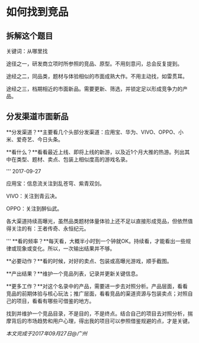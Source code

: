 # 如何找到竞品

## 拆解这个题目

关键词：从哪里找

途径之一，研发商立项时所参照的竞品、原型。不用刻意问，总会反复提到。

途经之二，同品类，题材与体验相似的市面成熟大作。不用主动找，如雷贯耳。

途经之三，档期相近的市面新品。需要更新、筛选，并锁定足以形成竞争力的产品。

## 分发渠道市面新品

**分发渠道？**主要看几个头部分发渠道：应用宝、华为、VIVO、OPPO、小米、爱奇艺、今日头条。

**看什么？**看看最近上线、即将上线的新游，以及近1个月大推的热游。列出其中在类型、题材、卖点、包装上相似度高的游戏名录。

'''
2017-09-27

应用宝：信息流关注到乱苍穹、紫青双剑。

VIVO：关注到青云决。

OPPO：关注到醉仙武。

各大渠道持续高曝光，虽然品类题材体量体验上还不足以直接形成竞品，但依然值得关注的有：王者传奇、永恒纪元。

'''
**看的频率？**每天看，大概半小时到一个钟就OK。持续看，才能看出一些规律或现象或变化。所以，一次输出结果并不够。

**必要动作？**看的时候，对好的卖点、包装或高曝光游戏，顺手截图。

**产出结果？**维护一个竞品列表，记录并更新关键信息。

**更多工作？**对这个名录中的产品，需要进一步去对照分析。产品层面，看看竞品的前期体验与核心玩法；推广层面，看看竞品的渠道资源与包装卖点；对照自己的项目，看看有哪些可借鉴的地方。

找到并维护一个竞品目录，不是目的，不是终点。结合自己的项目去对照分析，揣摩背后的市场趋势和用户心理，得出我的项目可以参照借鉴规避的点，才是关键。

_本文完成于2017年09月27日@广州_